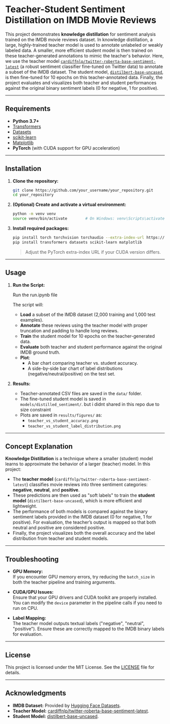 # Teacher-Student Sentiment Distillation on IMDB Movie Reviews

This project demonstrates **knowledge distillation** for sentiment analysis trained on the IMDB movie reviews dataset. In knowledge distillation, a large, highly-trained teacher model is used to annotate unlabeled or weakly labeled data. A smaller, more efficient student model is then trained on these teacher-generated annotations to mimic the teacher's behavior. Here, we use the teacher model [`cardiffnlp/twitter-roberta-base-sentiment-latest`](https://huggingface.co/cardiffnlp/twitter-roberta-base-sentiment-latest) (a robust sentiment classifier fine-tuned on Twitter data) to annotate a subset of the IMDB dataset. The student model, [`distilbert-base-uncased`](https://huggingface.co/distilbert-base-uncased), is then fine-tuned for 10 epochs on this teacher-annotated data. Finally, the project evaluates and visualizes both teacher and student performances against the original binary sentiment labels (0 for negative, 1 for positive).

---

## Requirements

- **Python 3.7+**
- [Transformers](https://github.com/huggingface/transformers)
- [Datasets](https://github.com/huggingface/datasets)
- [scikit-learn](https://scikit-learn.org/)
- [Matplotlib](https://matplotlib.org/)
- **PyTorch** (with CUDA support for GPU acceleration)

---

## Installation

1. **Clone the repository:**

    ```bash
    git clone https://github.com/your_username/your_repository.git
    cd your_repository
    ```

2. **(Optional) Create and activate a virtual environment:**

    ```bash
    python -m venv venv
    source venv/bin/activate        # On Windows: venv\Scripts\activate
    ```

3. **Install required packages:**

    ```bash
    pip install torch torchvision torchaudio --extra-index-url https://download.pytorch.org/whl/cu118
    pip install transformers datasets scikit-learn matplotlib
    ```

    > Adjust the PyTorch extra-index URL if your CUDA version differs.

---

## Usage

1. **Run the Script:**
    
    Run the run.ipynb file

    The script will:
    - **Load** a subset of the IMDB dataset (2,000 training and 1,000 test examples).
    - **Annotate** these reviews using the teacher model with proper truncation and padding to handle long reviews.
    - **Train** the student model for 10 epochs on the teacher-generated data.
    - **Evaluate** both teacher and student performance against the original IMDB ground truth.
    - **Plot**:
        - A bar chart comparing teacher vs. student accuracy.
        - A side-by-side bar chart of label distributions (negative/neutral/positive) on the test set.
        
2. **Results:**
    - Teacher-annotated CSV files are saved in the `data/` folder.
    - The fine-tuned student model is saved in `models/distilled_sentiment/`. but i didnt shared in this repo due to size constraint
    - Plots are saved in `results/figures/` as:
        - `teacher_vs_student_accuracy.png`
        - `teacher_vs_student_label_distribution.png`

---

## Concept Explanation

**Knowledge Distillation** is a technique where a smaller (student) model learns to approximate the behavior of a larger (teacher) model. In this project:
- The **teacher model** (`cardiffnlp/twitter-roberta-base-sentiment-latest`) classifies movie reviews into three sentiment categories: **negative**, **neutral**, and **positive**.
- These predictions are then used as "soft labels" to train the **student model** (`distilbert-base-uncased`), which is more efficient and lightweight.
- The performance of both models is compared against the binary sentiment labels provided in the IMDB dataset (0 for negative, 1 for positive). For evaluation, the teacher’s output is mapped so that both neutral and positive are considered positive.
- Finally, the project visualizes both the overall accuracy and the label distribution from teacher and student models.

---

## Troubleshooting

- **GPU Memory:**  
  If you encounter GPU memory errors, try reducing the `batch_size` in both the teacher pipeline and training arguments.

- **CUDA/GPU Issues:**  
  Ensure that your GPU drivers and CUDA toolkit are properly installed. You can modify the `device` parameter in the pipeline calls if you need to run on CPU.

- **Label Mapping:**  
  The teacher model outputs textual labels ("negative", "neutral", "positive"). Ensure these are correctly mapped to the IMDB binary labels for evaluation.

---

## License

This project is licensed under the MIT License. See the [LICENSE](LICENSE) file for details.

---

## Acknowledgments

- **IMDB Dataset:** Provided by [Hugging Face Datasets](https://huggingface.co/datasets/imdb).
- **Teacher Model:** [cardiffnlp/twitter-roberta-base-sentiment-latest](https://huggingface.co/cardiffnlp/twitter-roberta-base-sentiment-latest).
- **Student Model:** [distilbert-base-uncased](https://huggingface.co/distilbert-base-uncased).
